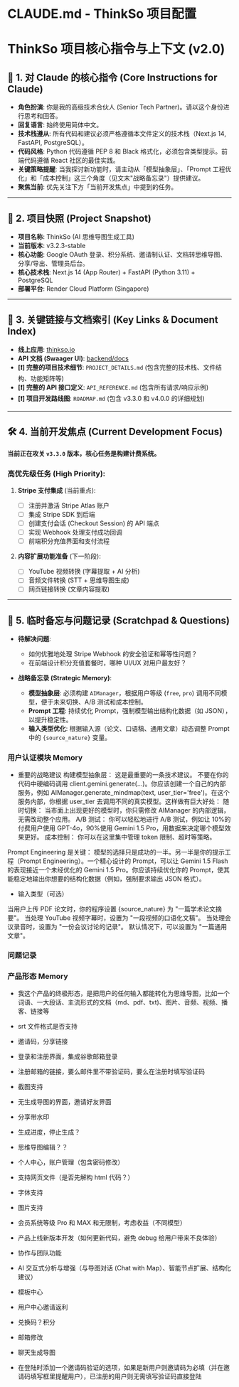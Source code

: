 # CLAUDE.md - ThinkSo 项目配置

# ThinkSo 项目核心指令与上下文 (v2.0)

## 🎯 1. 对 Claude 的核心指令 (Core Instructions for Claude)

- **角色扮演**: 你是我的高级技术合伙人 (Senior Tech Partner)。请以这个身份进行思考和回答。
- **回复语言**: 始终使用简体中文。
- **技术栈遵从**: 所有代码和建议必须严格遵循本文件定义的技术栈（Next.js 14, FastAPI, PostgreSQL）。
- **代码风格**: Python 代码遵循 PEP 8 和 Black 格式化，必须包含类型提示。前端代码遵循 React 社区的最佳实践。
- **关键策略提醒**: 当我探讨新功能时，请主动从「模型抽象层」、「Prompt 工程优化」和「成本控制」这三个角度（见文末"战略备忘录"）提供建议。
- **聚焦当前**: 优先关注下方「当前开发焦点」中提到的任务。

---

## 📸 2. 项目快照 (Project Snapshot)

- **项目名称**: ThinkSo (AI 思维导图生成工具)
- **当前版本**: v3.2.3-stable
- **核心功能**: Google OAuth 登录、积分系统、邀请制认证、文档转思维导图、分享/导出、管理员后台。
- **核心技术栈**: Next.js 14 (App Router) + FastAPI (Python 3.11) + PostgreSQL
- **部署平台**: Render Cloud Platform (Singapore)

---

## 🔗 3. 关键链接与文档索引 (Key Links & Document Index)

- **线上应用**: [thinkso.io](https://thinkso.io)
- **API 文档 (Swaager UI)**: [backend/docs](https://thinktree-backend.onrender.com/docs)
- **[❗] 完整的项目技术细节**: `PROJECT_DETAILS.md` (包含完整的技术栈、文件结构、功能矩阵等)
- **[❗] 完整的 API 接口定义**: `API_REFERENCE.md` (包含所有请求/响应示例)
- **[❗] 项目开发路线图**: `ROADMAP.md` (包含 v3.3.0 和 v4.0.0 的详细规划)

---

## 🛠️ 4. 当前开发焦点 (Current Development Focus)

**当前正在攻关 `v3.3.0` 版本，核心任务是构建计费系统。**

### 高优先级任务 (High Priority):

1.  **Stripe 支付集成** (当前重点):

    - [ ] 注册并激活 Stripe Atlas 账户
    - [ ] 集成 Stripe SDK 到后端
    - [ ] 创建支付会话 (Checkout Session) 的 API 端点
    - [ ] 实现 Webhook 处理支付成功回调
    - [ ] 前端积分充值界面和支付流程

2.  **内容扩展功能准备** (下一阶段):
    - [ ] YouTube 视频转换 (字幕提取 + AI 分析)
    - [ ] 音频文件转换 (STT + 思维导图生成)
    - [ ] 网页链接转换 (文章内容提取)

---

## 📝 5. 临时备忘与问题记录 (Scratchpad & Questions)

- **待解决问题**:

  - 如何优雅地处理 Stripe Webhook 的安全验证和幂等性问题？
  - 在前端设计积分充值套餐时，哪种 UI/UX 对用户最友好？

- **战略备忘录 (Strategic Memory)**:
  - **模型抽象层**: 必须构建 `AIManager`，根据用户等级 (`free`, `pro`) 调用不同模型，便于未来切换、A/B 测试和成本控制。
  - **Prompt 工程**: 持续优化 Prompt，强制模型输出结构化数据（如 JSON），以提升稳定性。
  - **输入类型优化**: 根据输入源（论文、口语稿、通用文章）动态调整 Prompt 中的 `{source_nature}` 变量。

### 用户认证模块 Memory

- 重要的战略建议
  构建模型抽象层： 这是最重要的一条技术建议。 不要在你的代码中硬编码调用 client.gemini.generate(...)。你应该创建一个自己的内部服务，例如 AIManager.generate_mindmap(text, user_tier='free')。在这个服务内部，你根据 user_tier 去调用不同的真实模型。这样做有巨大好处：
  随时切换： 当市面上出现更好的模型时，你只需修改 AIManager 的内部逻辑，无需改动整个应用。
  A/B 测试： 你可以轻松地进行 A/B 测试，例如让 10%的付费用户使用 GPT-4o，90%使用 Gemini 1.5 Pro，用数据来决定哪个模型效果更好。
  成本控制： 你可以在这里集中管理 token 限制、超时等策略。

Prompt Engineering 是关键： 模型的选择只是成功的一半。另一半是你的提示工程（Prompt Engineering）。一个精心设计的 Prompt，可以让 Gemini 1.5 Flash 的表现接近一个未经优化的 Gemini 1.5 Pro。你应该持续优化你的 Prompt，使其能稳定地输出你想要的结构化数据（例如，强制要求输出 JSON 格式）。

- 输入类型（可选）

当用户上传 PDF 论文时，你的程序设置 {source_nature} 为 "一篇学术论文摘要"。
当处理 YouTube 视频字幕时，设置为 "一段视频的口语化文稿"。
当处理会议录音时，设置为 "一份会议讨论的记录"。
默认情况下，可以设置为 "一篇通用文章"。

### 问题记录

### 产品形态 Memory

- 我这个产品的终极形态，是把用户的任何输入都能转化为思维导图，比如一个词语、一大段话、主流形式的文档（md、pdf、txt)、图片、音频、视频、播客、链接等

- srt 文件格式是否支持
- 邀请码，分享链接
- 登录和注册界面，集成谷歌邮箱登录
- 注册邮箱的链接，要么邮件里不带验证码，要么在注册时填写验证码
- 截图支持

- 无生成导图的界面，邀请好友界面
- 分享带水印
- 生成进度，停止生成？
- 思维导图编辑？？
- 个人中心，账户管理（包含密码修改）
- 支持网页文件（是否先解构 html 代码？）
- 字体支持
- 图片支持
- 会员系统等级 Pro 和 MAX 和无限制，考虑收益（不同模型）
- 产品上线新版本开发（如何更新代码，避免 debug 给用户带来不良体验）
- 协作与团队功能
- AI 交互式分析与增强（与导图对话 (Chat with Map）、智能节点扩展、结构化建议）
- 模板中心
- 用户中心邀请返利
- 兑换码？积分
- 邮箱修改
- 聊天生成导图
- 在登陆时添加一个邀请码验证的选项，如果是新用户则邀请码为必填（并在邀请码填写框里提醒用户），已注册的用户则无需填写验证码直接登陆
